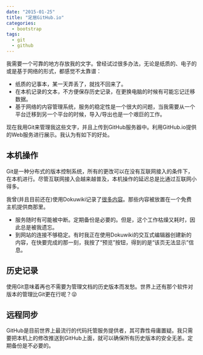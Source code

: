 ```yaml
---
date: "2015-01-25"
title: "定居GitHub.io"
categories:
  - bootstrap
tags:
  - git
  - github
---
```


我需要一个可靠的地方存放我的文字。曾经试过很多办法，无论是纸质的、电子的或是基于网络的形式，都感觉不太靠谱：

  - 纸质的记事本，某一天弄丢了，就找不回来了。
  - 在本机记录的文本，不方便保存历史记录，在更换电脑的时候有可能忘记迁移数据。
  - 基于网络的内容管理系统，服务的稳定性是一个很大的问题，当我需要从一个平台迁移到另一个平台的时候，导入/导出也是一个艰巨的工作。

现在我用Git来管理我这些文字，并且上传到GitHub服务器中。利用GitHub.io提供的Web服务进行展示。我认为有如下的好处。

<!--more-->

## 本机操作

Git是一种分布式的版本控制系统，所有的更改可以在没有互联网接入的条件下，在本机进行。尽管互联网接入会越来越普及，本机操作的延迟总是比通过互联网小得多。

我曾(并且目前还在)使用Dokuwiki记录了[很多内容](http://www.zr95.tk/)。那些内容被放置在一个免费主机提供商那里。

  - 服务随时有可能被中断。定期备份是必要的。但是，这个工作枯燥又耗时，因此总是被我遗忘。
  - 到网站的连接不够稳定。有时我正在使用Dokuwiki的交互式编辑器创建新的内容，在快要完成的那一刻，我按了“预览”按钮，得到的是“该页无法显示”信息。

## 历史记录

使用Git意味着再也不需要为管理文档的历史版本而发愁。世界上还有那个软件对版本的管理比Git更在行呢？😜

## 远程同步

GitHub是目前世界上最流行的代码托管服务提供者，其可靠性毋庸置疑。我只需要把本机上的修改推送到GitHub上面，就可以确保所有历史版本的安全无恙。定期备份是不必要的。
